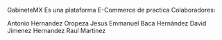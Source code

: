 GabineteMX
Es una plataforma E-Commerce de practica Colaboradores:

Antonio Hernandez Oropeza
Jesus Emmanuel Baca Hernández
David Jimenez Hernandez
Raul Martinez
